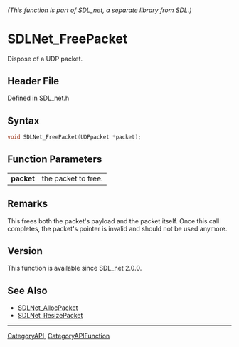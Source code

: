 ###### (This function is part of SDL_net, a separate library from SDL.)
# SDLNet_FreePacket

Dispose of a UDP packet.

## Header File

Defined in SDL_net.h

## Syntax

```c
void SDLNet_FreePacket(UDPpacket *packet);

```

## Function Parameters

|                |                     |
| -------------- | ------------------- |
| **packet**     | the packet to free. |

## Remarks

This frees both the packet's payload and the packet itself. Once this call
completes, the packet's pointer is invalid and should not be used anymore.

## Version

This function is available since SDL_net 2.0.0.

## See Also

- [SDLNet_AllocPacket](SDLNet_AllocPacket)
- [SDLNet_ResizePacket](SDLNet_ResizePacket)

----
[CategoryAPI](CategoryAPI), [CategoryAPIFunction](CategoryAPIFunction)

